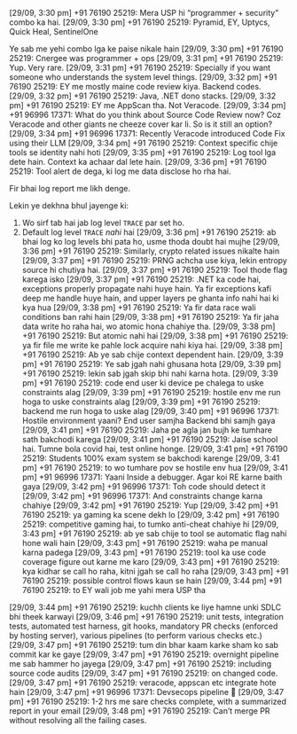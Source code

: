 [29/09, 3:30 pm] +91 76190 25219: Mera USP hi “programmer + security” combo ka hai.
[29/09, 3:30 pm] +91 76190 25219: Pyramid, EY, Uptycs, Quick Heal, SentinelOne

Ye sab me yehi combo lga ke paise nikale hain
[29/09, 3:30 pm] +91 76190 25219: Cnergee was programmer + ops
[29/09, 3:31 pm] +91 76190 25219: Yup. Very rare.
[29/09, 3:31 pm] +91 76190 25219: Specially if you want someone who understands the system level things.
[29/09, 3:32 pm] +91 76190 25219: EY me mostly maine code review kiya. Backend codes.
[29/09, 3:32 pm] +91 76190 25219: Java, .NET dono stacks.
[29/09, 3:32 pm] +91 76190 25219: EY me AppScan tha. Not Veracode.
[29/09, 3:34 pm] +91 96996 17371: What do you think about Source Code Review now? Coz Veracode and other giants ne cheeze cover kar li. So is it still an option?
[29/09, 3:34 pm] +91 96996 17371: Recently Veracode introduced Code Fix using their LLM
[29/09, 3:34 pm] +91 76190 25219: Context specific chije tools se identity nahi hoti
[29/09, 3:35 pm] +91 76190 25219: Log tool lga dete hain. Context ka achaar dal lete hain.
[29/09, 3:36 pm] +91 76190 25219: Tool alert de dega, ki log me data disclose ho rha hai.

Fir bhai log report me likh denge.

Lekin ye dekhna bhul jayenge ki:

1. Wo sirf tab hai jab log level `TRACE` par set ho.
2. ⁠Default log level `TRACE` *nahi* hai
[29/09, 3:36 pm] +91 76190 25219: ab bhai log ko log levels bhi pata ho, usme thoda doubt hai mujhe
[29/09, 3:36 pm] +91 76190 25219: Similarly, crypto related issues nikalte hain
[29/09, 3:37 pm] +91 76190 25219: PRNG achcha use kiya, lekin entropy source hi chutiya hai.
[29/09, 3:37 pm] +91 76190 25219: Tool thode flag karega isko
[29/09, 3:37 pm] +91 76190 25219: .NET ka code hai, exceptions properly propagate nahi huye hain. Ya fir exceptions kafi deep me handle huye hain, and upper layers pe ghanta info nahi hai ki kya hua
[29/09, 3:38 pm] +91 76190 25219: Ya fir data race wali conditions ban rahi hain
[29/09, 3:38 pm] +91 76190 25219: Ya fir jaha data write ho raha hai, wo atomic hona chahiye tha.
[29/09, 3:38 pm] +91 76190 25219: But atomic nahi hai
[29/09, 3:38 pm] +91 76190 25219: ya fir file me write ke pahle lock acquire nahi kiya hai.
[29/09, 3:38 pm] +91 76190 25219: Ab ye sab chije context dependent hain.
[29/09, 3:39 pm] +91 76190 25219: Ye sab jgah nahi ghusana hota
[29/09, 3:39 pm] +91 76190 25219: lekin sab jgah skip bhi nahi karna hota.
[29/09, 3:39 pm] +91 76190 25219: code end user ki device pe chalega to uske constraints alag
[29/09, 3:39 pm] +91 76190 25219: hostile env me run hoga to uske constraints alag
[29/09, 3:39 pm] +91 76190 25219: backend me run hoga to uske alag
[29/09, 3:40 pm] +91 96996 17371: Hostile environment yaani?
End user samjha
Backend bhi samjh gaya
[29/09, 3:41 pm] +91 76190 25219: Jaha pe agla jan bujh ke tumhare sath bakchodi karega
[29/09, 3:41 pm] +91 76190 25219: Jaise school hai. Tumne bola covid hai, test online honge.
[29/09, 3:41 pm] +91 76190 25219: Students 100% exam system se bakchodi karenge
[29/09, 3:41 pm] +91 76190 25219: to wo tumhare pov se hostile env hua
[29/09, 3:41 pm] +91 96996 17371: Yaani Inside a debugger. Agar koi RE karne baith gaya
[29/09, 3:42 pm] +91 96996 17371: Toh code should detect it
[29/09, 3:42 pm] +91 96996 17371: And constraints change karna chahiye
[29/09, 3:42 pm] +91 76190 25219: Yup
[29/09, 3:42 pm] +91 76190 25219: ya gaming ka scene dekh lo
[29/09, 3:42 pm] +91 76190 25219: competitive gaming hai, to tumko anti-cheat chahiye hi
[29/09, 3:43 pm] +91 76190 25219: ab ye sab chije to tool se automatic flag nahi hone wali hain
[29/09, 3:43 pm] +91 76190 25219: waha pe manual karna padega
[29/09, 3:43 pm] +91 76190 25219: tool ka use code coverage figure out karne me karo
[29/09, 3:43 pm] +91 76190 25219: kya kidhar se call ho raha, kitni jgah se call ho raha
[29/09, 3:43 pm] +91 76190 25219: possible control flows kaun se hain
[29/09, 3:44 pm] +91 76190 25219: to EY wali job me yahi mera USP tha

[29/09, 3:44 pm] +91 76190 25219: kuchh clients ke liye hamne unki SDLC bhi theek karwayi
[29/09, 3:46 pm] +91 76190 25219: unit tests, integration tests, automated test harness, git hooks, mandatory PR checks (enforced by hosting server), various pipelines (to perform various checks etc.)
[29/09, 3:47 pm] +91 76190 25219: tum din bhar kaam karke sham ko sab commit kar ke gaye
[29/09, 3:47 pm] +91 76190 25219: overnight pipeline me sab hammer ho jayega
[29/09, 3:47 pm] +91 76190 25219: including source code audits
[29/09, 3:47 pm] +91 76190 25219: on changed code.
[29/09, 3:47 pm] +91 76190 25219: veracode, appscan etc integrate hote hain
[29/09, 3:47 pm] +91 96996 17371: Devsecops pipeline 👀
[29/09, 3:47 pm] +91 76190 25219: 1-2 hrs me sare checks complete, with a summarized report in your email
[29/09, 3:48 pm] +91 76190 25219: Can’t merge PR without resolving all the failing cases.